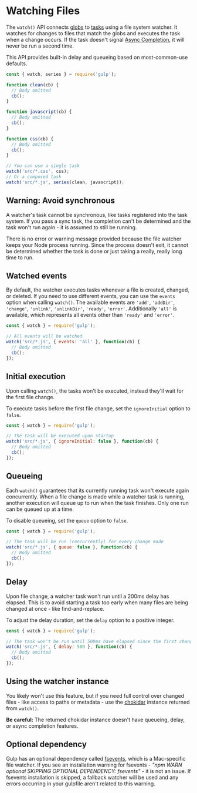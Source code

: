 <!-- front-matter
id: watching-files
title: Watching Files
hide_title: true
sidebar_label: Watching Files
-->

# Watching Files

The `watch()` API connects [globs](6-explaining-globs.md) to [tasks](3-creating-tasks.md) using a file system watcher. It watches for changes to files that match the globs and executes the task when a change occurs. If the task doesn't signal [Async Completion](4-async-completion.md), it will never be run a second time.

This API provides built-in delay and queueing based on most-common-use defaults.

```js
const { watch, series } = require('gulp');

function clean(cb) {
  // Body omitted
  cb();
}

function javascript(cb) {
  // Body omitted
  cb();
}

function css(cb) {
  // Body omitted
  cb();
}

// You can use a single task
watch('src/*.css', css);
// Or a composed task
watch('src/*.js', series(clean, javascript));
```

## Warning: Avoid synchronous

A watcher's task cannot be synchronous, like tasks registered into the task system. If you pass a sync task, the completion can't be determined and the task won't run again - it is assumed to still be running.

There is no error or warning message provided because the file watcher keeps your Node process running. Since the process doesn't exit, it cannot be determined whether the task is done or just taking a really, really long time to run.

## Watched events

By default, the watcher executes tasks whenever a file is created, changed, or deleted.
If you need to use different events, you can use the `events` option when calling `watch()`. The available events are `'add'`, `'addDir'`, `'change'`, `'unlink'`, `'unlinkDir'`, `'ready'`, `'error'`. Additionally `'all'` is available, which represents all events other than `'ready'` and `'error'`.

```js
const { watch } = require('gulp');

// All events will be watched
watch('src/*.js', { events: 'all' }, function(cb) {
  // Body omitted
  cb();
});
```

## Initial execution

Upon calling `watch()`, the tasks won't be executed, instead they'll wait for the first file change.

To execute tasks before the first file change, set the `ignoreInitial` option to `false`.

```js
const { watch } = require('gulp');

// The task will be executed upon startup
watch('src/*.js', { ignoreInitial: false }, function(cb) {
  // Body omitted
  cb();
});
```

## Queueing

Each `watch()` guarantees that its currently running task won't execute again concurrently. When a file change is made while a watcher task is running, another execution will queue up to run when the task finishes. Only one run can be queued up at a time.

To disable queueing, set the `queue` option to `false`.

```js
const { watch } = require('gulp');

// The task will be run (concurrently) for every change made
watch('src/*.js', { queue: false }, function(cb) {
  // Body omitted
  cb();
});
```

## Delay

Upon file change, a watcher task won't run until a 200ms delay has elapsed. This is to avoid starting a task too early when many files are being changed at once - like find-and-replace.

To adjust the delay duration, set the `delay` option to a positive integer.

```js
const { watch } = require('gulp');

// The task won't be run until 500ms have elapsed since the first change
watch('src/*.js', { delay: 500 }, function(cb) {
  // Body omitted
  cb();
});
```

## Using the watcher instance

You likely won't use this feature, but if you need full control over changed files - like access to paths or metadata - use the [chokidar][chokidar-module-package] instance returned from `watch()`.

__Be careful:__ The returned chokidar instance doesn't have queueing, delay, or async completion features.

## Optional dependency

Gulp has an optional dependency called [fsevents][fsevents-package], which is a Mac-specific file watcher. If you see an installation warning for fsevents - _"npm WARN optional SKIPPING OPTIONAL DEPENDENCY: fsevents"_ - it is not an issue.
If fsevents installation is skipped, a fallback watcher will be used and any errors occurring in your gulpfile aren't related to this warning.

[globs-docs]: 6-explaining-globs.md
[creating-tasks-docs]: 3-creating-tasks.md
[async-completion-doc]: 4-async-completion.md
[chokidar-module-package]: https://www.npmjs.com/package/chokidar
[fsevents-package]: https://www.npmjs.com/package/fsevents
